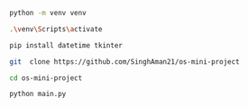 ```bash
python -m venv venv
```
```bash
.\venv\Scripts\activate
```
```bash
pip install datetime tkinter
```
```bash
git  clone https://github.com/SinghAman21/os-mini-project
```
```bash
cd os-mini-project
```
```bash
python main.py
```

